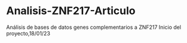 # Analisis-ZNF217-Articulo
Análisis de bases de datos genes complementarios a ZNF217
Inicio del proyecto,18/01/23
